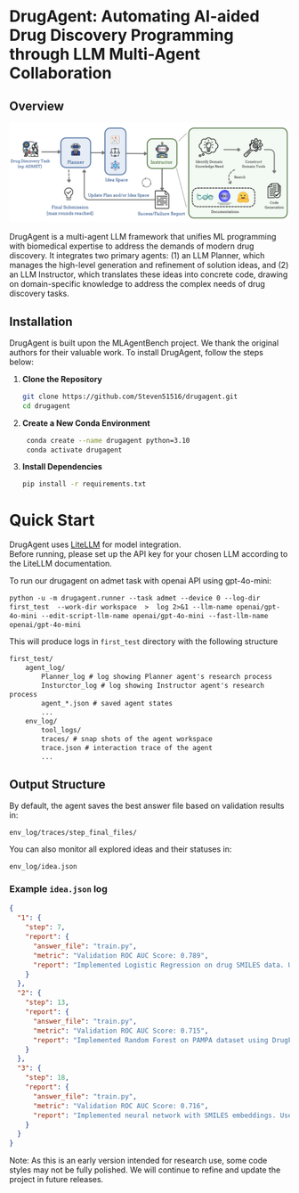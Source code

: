# DrugAgent: Automating AI-aided Drug Discovery Programming through LLM Multi-Agent Collaboration

## Overview

<p align="center">
  <img src="figs/overview.png" alt="DrugAgent Overview" width="600px" />
</p>

DrugAgent is a multi-agent LLM framework that unifies ML programming with biomedical expertise to address the demands of modern drug discovery. It integrates two primary agents: (1) an LLM Planner, which manages the high-level generation and refinement of solution ideas, and (2) an LLM Instructor, which translates these ideas into concrete code, drawing on domain-specific knowledge to address the complex needs of drug discovery tasks.

## Installation

DrugAgent is built upon the MLAgentBench project. We thank the original authors for their valuable work. To install DrugAgent, follow the steps below:

1. **Clone the Repository**

   ```bash
   git clone https://github.com/Steven51516/drugagent.git
   cd drugagent
   ```

2. **Create a New Conda Environment**

   ```bash
    conda create --name drugagent python=3.10
    conda activate drugagent
   ```
2. **Install Dependencies**
   ```bash
   pip install -r requirements.txt
   ```


# Quick Start

DrugAgent uses [LiteLLM](https://github.com/BerriAI/litellm) for model integration.  
Before running, please set up the API key for your chosen LLM according to the LiteLLM documentation.  

To run our drugagent on admet task with openai API using gpt-4o-mini:

```
python -u -m drugagent.runner --task admet --device 0 --log-dir first_test  --work-dir workspace  >  log 2>&1 --llm-name openai/gpt-4o-mini --edit-script-llm-name openai/gpt-4o-mini --fast-llm-name openai/gpt-4o-mini
```


This will produce logs in `first_test` directory with the following structure
```
first_test/
    agent_log/
        Planner_log # log showing Planner agent's research process
        Insturctor_log # log showing Instructor agent's research process
        agent_*.json # saved agent states
        ...
    env_log/
        tool_logs/ 
        traces/ # snap shots of the agent workspace
        trace.json # interaction trace of the agent
        ...
```
## Output Structure

By default, the agent saves the best answer file based on validation results in:
```
env_log/traces/step_final_files/
```

You can also monitor all explored ideas and their statuses in:
```
env_log/idea.json
```

### Example `idea.json` log
```json
{
  "1": {
    "step": 7,
    "report": {
      "answer_file": "train.py",
      "metric": "Validation ROC AUC Score: 0.789",
      "report": "Implemented Logistic Regression on drug SMILES data. Used DrugFeaturizer for molecular fingerprints. Achieved validation ROC AUC of 0.789. Predictions saved as submission.csv."
    }
  },
  "2": {
    "step": 13,
    "report": {
      "answer_file": "train.py",
      "metric": "Validation ROC AUC Score: 0.715",
      "report": "Implemented Random Forest on PAMPA dataset using DrugFeaturizer. Achieved training ROC AUC of 1.0 and validation ROC AUC of 0.715. Extracted and visualized feature importances."
    }
  },
  "3": {
    "step": 18,
    "report": {
      "answer_file": "train.py",
      "metric": "Validation ROC AUC Score: 0.716",
      "report": "Implemented neural network with SMILES embeddings. Used DrugFeaturizer for preprocessing. Achieved training ROC AUC of 0.867 and validation ROC AUC of 0.716. Predictions saved as submission.csv."
    }
  }
}
```


Note: As this is an early version intended for research use, some code styles may not be fully polished. We will continue to refine and update the project in future releases.